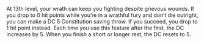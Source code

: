 At 13th level, your wrath can keep you fighting despite grievous wounds. If you drop to 0 hit points while you’re in a wrathful fury and don’t die outright, you can make a DC 5 Constitution saving throw. If you succeed, you drop to 1 hit point instead.
Each time you use this feature after the first, the DC increases by 5. When you finish a short or longer rest, the DC resets to 5.
